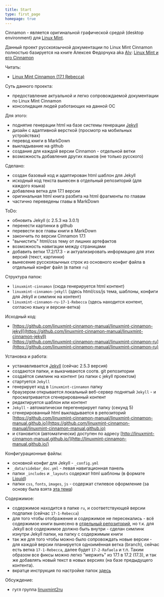 ```yaml
---
title: Start
type: first_page
homepage: true
---
```


Cinnamon - является оригинальной графической средой (desktop environment) 
для [Linux Mint](http://linuxmint.com/).

Данный проект русскоязычной документации по Linux Mint Cinnamon полностью базируется 
на книге Алексея Федорчука aka [Alv](http://alv.me/): 
[Linux Mint и его Cinnamon](http://alv.me/?page_id=1627#lmce)

Читать:

* [Linux Mint Cinnamon (17.1 Rebecca)](/ru/17-1-Rebecca/index.html)


Суть данного проекта:

* предоставление актуальной и легко сопровождаемой документации по Linux Mint Cinnamon
* консолидация людей работающих на данной ОС

Для этого:

* поднятие генерации html на базе системы генерации [Jekyll](http://jekyllrb.com/)
* дизайн с адаптивной версткой (просмотр на мобильных устройствах)
* перевод книги в MarkDown
* выкладывание на github
* создание для каждой версии Cinnamon - отдельной ветки
* возможность добавления других языков (не только русского)

Сделано:

* создан базовый код и адаптирован html шаблон для Jekyll
* исходный код текста вынесен в отдельный репозиторий (для каждого языка)
* добавлена ветка для 17.1 версии
* оригинальная html книга разбита на html фрагменты по главам
* частично переведены главы в MarkDown

ToDo:

* обновить Jekyll (c 2.5.3 на 3.0.1)
* перенести картинки в github
* перевести все главы книги в MarkDown
* закончить по версии Cinnamon 17.1
* "вычистить" html/css тему от лишних артефактов
* возможность навигации между страницами
* добавить ветки 17.2/17.3 - и актуализировать информацию для этих версий (текст, картинки)
* вынесение русскоязычных строк из основного конфиг файла в отдельный конфиг файл (в папке `ru`)

Структура папок:

* `linuxmint-cinnamon` (сюда генерируется html контент)
* `linuxmint-cinnamon-jekyll` (здесь html/css/js тема, шаблоны, конфиги для Jekyll и симлинк на контент)
* `linuxmint-cinnamon-ru-17-1-Rebecca` (здесь находится контент, согласно языку и версии-ветка)

Исходный код:

* [https://github.com/linuxmint-cinnamon-manual/linuxmint-cinnamon-jekyll](https://github.com/linuxmint-cinnamon-manual/linuxmint-cinnamon-jekyll)
* [https://github.com/linuxmint-cinnamon-manual/linuxmint-cinnamon-ru](https://github.com/linuxmint-cinnamon-manual/linuxmint-cinnamon-ru)

Установка и работа:

* устанавливается [Jekyll](http://jekyllrb.com/) (сейчас 2.5.3 версия)
* создаются папки, и выкачиваются соотв. git репозитории
* создаётся симлинк на контент (из папки с jekyll проектом)
* стартуется `Jekyll`
* генерирует код в `linuxmint-cinnamon` папку
* браузером открывается локальный веб-сервер поднятый `Jekyll` - и просматривается сгенерированный контент
* редактируется шаблон или контент
* `Jekyll` - автоматически перегенерирует папку (секунд 5)
* сгенерированный html выкладывается в репозиторий [https://github.com/linuxmint-cinnamon-manual/linuxmint-cinnamon-manual.github.io](https://github.com/linuxmint-cinnamon-manual/linuxmint-cinnamon-manual.github.io)
* и становится (автоматически) доступен по адресу [http://linuxmint-cinnamon-manual.github.io/](http://linuxmint-cinnamon-manual.github.io/)

Конфигурационные файлы:

* основной конфиг для Jekyll - `_config.yml`
* `_data/sidebar_doc.yml` - левая навигационная панель
* папки `_includes` и `_layouts` содержат html шаблоны (в формате [Liquid](https://github.com/Shopify/liquid))
* папки `css`, `fonts`, `images`, `js` - содержат стилевое оформление (за основу была взята [эта тема](http://idratherbewriting.com/documentation-theme-jekyll/))

Содержимое:

* содержимое находится в папке `ru`, и соответствующей версии подпапке (сейчас `17-1-Rebecca`)
* для того чтобы отображение и содержимое не пересекались - всё содержимое книги вынесено в [отдельный репозиторий](https://github.com/linuxmint-cinnamon-manual/linuxmint-cinnamon-ru), 
но т.к. для Jekyll всё содержимое должно быть внутри - сделан симлинк изнутри Jekyll папки, на папку с
содержимым книги 
* так же для того чтобы можно было сопровождать новые версии - для каждой версии планируется одноимённая ветка (branch), 
сейчас есть ветка `17-1-Rebecca`, далее будет `17-2-Rafaela` и т.п. Таким образом все фиксы можно легко 
"мержить" из 17.1 в 17.2 (17.3), и так же добавлять новый текст в новых версиях (на базе предыдущего контента).
* вкратце инструкция по настройке папок [здесь](https://github.com/linuxmint-cinnamon-manual/linuxmint-cinnamon-jekyll/blob/master/README.ru.md)

Обсуждение:

* гугл группа [linuxmint2ru](https://groups.google.com/forum/#!forum/linuxmint2ru)